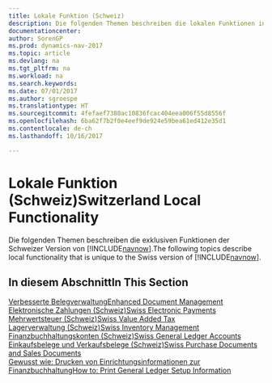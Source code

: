 ```yaml
---
title: Lokale Funktion (Schweiz)
description: Die folgenden Themen beschreiben die lokalen Funktionen in der Schweizer Version von [!INCLUDE[navnow](../../includes/navnow_md.md)].
documentationcenter: 
author: SorenGP
ms.prod: dynamics-nav-2017
ms.topic: article
ms.devlang: na
ms.tgt_pltfrm: na
ms.workload: na
ms.search.keywords: 
ms.date: 07/01/2017
ms.author: sgroespe
ms.translationtype: HT
ms.sourcegitcommit: 4fefaef7380ac10836fcac404eea006f55d8556f
ms.openlocfilehash: 6ba62f7b2f0e4eef9de924e59bea61ed412e35d1
ms.contentlocale: de-ch
ms.lasthandoff: 10/16/2017

---
```

# <a name="switzerland-local-functionality"></a><span data-ttu-id="5ec20-103">Lokale Funktion (Schweiz)</span><span class="sxs-lookup"><span data-stu-id="5ec20-103">Switzerland Local Functionality</span></span>
<span data-ttu-id="5ec20-104">Die folgenden Themen beschreiben die exklusiven Funktionen der Schweizer Version von [!INCLUDE[navnow](../../includes/navnow_md.md)].</span><span class="sxs-lookup"><span data-stu-id="5ec20-104">The following topics describe local functionality that is unique to the Swiss version of [!INCLUDE[navnow](../../includes/navnow_md.md)].</span></span>  

## <a name="in-this-section"></a><span data-ttu-id="5ec20-105">In diesem Abschnitt</span><span class="sxs-lookup"><span data-stu-id="5ec20-105">In This Section</span></span>  
 [<span data-ttu-id="5ec20-106">Verbesserte Belegverwaltung</span><span class="sxs-lookup"><span data-stu-id="5ec20-106">Enhanced Document Management</span></span>](enhanced-document-management.md)  
 [<span data-ttu-id="5ec20-107">Elektronische Zahlungen (Schweiz)</span><span class="sxs-lookup"><span data-stu-id="5ec20-107">Swiss Electronic Payments</span></span>](swiss-electronic-payments.md)  
  [<span data-ttu-id="5ec20-108">Mehrwertsteuer (Schweiz)</span><span class="sxs-lookup"><span data-stu-id="5ec20-108">Swiss Value Added Tax</span></span>](swiss-value-added-tax.md)  
  [<span data-ttu-id="5ec20-109">Lagerverwaltung (Schweiz)</span><span class="sxs-lookup"><span data-stu-id="5ec20-109">Swiss Inventory Management</span></span>](swiss-inventory-management.md)  
  [<span data-ttu-id="5ec20-110">Finanzbuchhaltungskonten (Schweiz)</span><span class="sxs-lookup"><span data-stu-id="5ec20-110">Swiss General Ledger Accounts</span></span>](swiss-general-ledger-accounts.md)  
  [<span data-ttu-id="5ec20-111">Einkaufsbelege und Verkaufsbelege (Schweiz)</span><span class="sxs-lookup"><span data-stu-id="5ec20-111">Swiss Purchase Documents and Sales Documents</span></span>](swiss-purchase-documents-and-sales-documents.md)  
  [<span data-ttu-id="5ec20-112">Gewusst wie: Drucken von Einrichtungsinformationen zur Finanzbuchhaltung</span><span class="sxs-lookup"><span data-stu-id="5ec20-112">How to: Print General Ledger Setup Information</span></span>](how-to-print-general-ledger-setup-information.md)  

